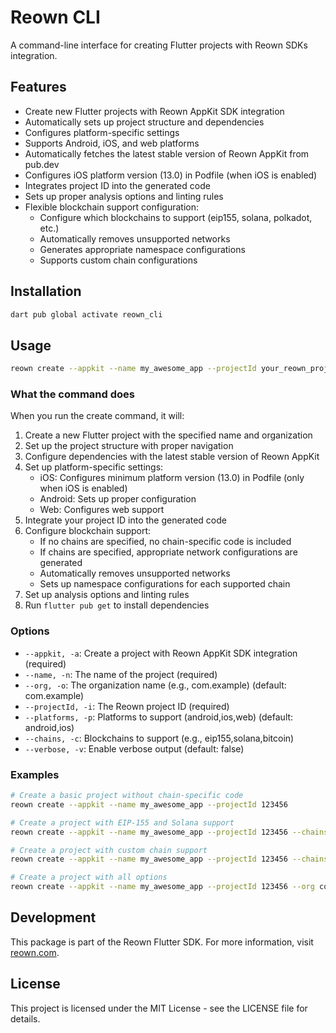 <!-- 
This README describes the package. If you publish this package to pub.dev,
this README's contents appear on the landing page for your package.

For information about how to write a good package README, see the guide for
[writing package pages](https://dart.dev/tools/pub/writing-package-pages). 

For general information about developing packages, see the Dart guide for
[creating packages](https://dart.dev/guides/libraries/create-packages)
and the Flutter guide for
[developing packages and plugins](https://flutter.dev/to/develop-packages). 
-->

# Reown CLI

A command-line interface for creating Flutter projects with Reown SDKs integration.

## Features

- Create new Flutter projects with Reown AppKit SDK integration
- Automatically sets up project structure and dependencies
- Configures platform-specific settings
- Supports Android, iOS, and web platforms
- Automatically fetches the latest stable version of Reown AppKit from pub.dev
- Configures iOS platform version (13.0) in Podfile (when iOS is enabled)
- Integrates project ID into the generated code
- Sets up proper analysis options and linting rules
- Flexible blockchain support configuration:
  - Configure which blockchains to support (eip155, solana, polkadot, etc.)
  - Automatically removes unsupported networks
  - Generates appropriate namespace configurations
  - Supports custom chain configurations

## Installation

```bash
dart pub global activate reown_cli
```

## Usage

```bash
reown create --appkit --name my_awesome_app --projectId your_reown_project_id
```

### What the command does

When you run the create command, it will:
1. Create a new Flutter project with the specified name and organization
2. Set up the project structure with proper navigation
3. Configure dependencies with the latest stable version of Reown AppKit
4. Set up platform-specific settings:
   - iOS: Configures minimum platform version (13.0) in Podfile (only when iOS is enabled)
   - Android: Sets up proper configuration
   - Web: Configures web support
5. Integrate your project ID into the generated code
6. Configure blockchain support:
   - If no chains are specified, no chain-specific code is included
   - If chains are specified, appropriate network configurations are generated
   - Automatically removes unsupported networks
   - Sets up namespace configurations for each supported chain
7. Set up analysis options and linting rules
8. Run `flutter pub get` to install dependencies

### Options

- `--appkit, -a`: Create a project with Reown AppKit SDK integration (required)
- `--name, -n`: The name of the project (required)
- `--org, -o`: The organization name (e.g., com.example) (default: com.example)
- `--projectId, -i`: The Reown project ID (required)
- `--platforms, -p`: Platforms to support (android,ios,web) (default: android,ios)
- `--chains, -c`: Blockchains to support (e.g., eip155,solana,bitcoin)
- `--verbose, -v`: Enable verbose output (default: false)

### Examples

```bash
# Create a basic project without chain-specific code
reown create --appkit --name my_awesome_app --projectId 123456

# Create a project with EIP-155 and Solana support
reown create --appkit --name my_awesome_app --projectId 123456 --chains eip155,solana

# Create a project with custom chain support
reown create --appkit --name my_awesome_app --projectId 123456 --chains eip155,solana,bitcoin,polkadot

# Create a project with all options
reown create --appkit --name my_awesome_app --projectId 123456 --org com.testing --platforms ios,android --chains eip155,solana --verbose
```

## Development

This package is part of the Reown Flutter SDK. For more information, visit [reown.com](https://reown.com).

## License

This project is licensed under the MIT License - see the LICENSE file for details.
